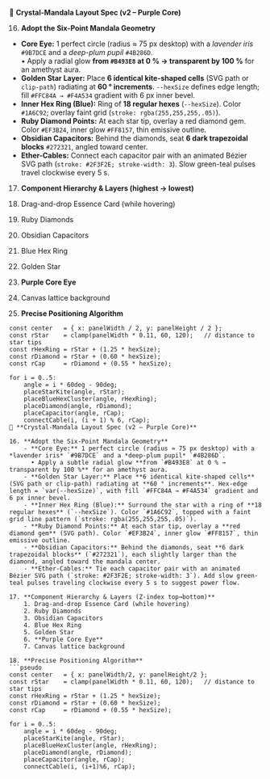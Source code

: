 🌟 **Crystal-Mandala Layout Spec (v2 – Purple Core)**

16. **Adopt the Six-Point Mandala Geometry**  
   - **Core Eye:** 1 perfect circle (radius ≈ 75 px desktop) with a *lavender iris* `#9B7DCE` and a *deep-plum pupil* `#4B286D`.  
     • Apply a radial glow **from `#B493E8` at 0 % → transparent by 100 %** for an amethyst aura.  
   - **Golden Star Layer:** Place **6 identical kite-shaped cells** (SVG path or `clip-path`) radiating at **60 ° increments**. `--hexSize` defines edge length; fill `#FFC84A → #F4A534` gradient with 6 px inner bevel.  
   - **Inner Hex Ring (Blue):** Ring of **18 regular hexes** (`--hexSize`). Color `#1A6C92`; overlay faint grid (`stroke: rgba(255,255,255,.05)`).  
   - **Ruby Diamond Points:** At each star tip, overlay a red diamond gem. Color `#EF3B24`, inner glow `#FF8157`, thin emissive outline.  
   - **Obsidian Capacitors:** Behind the diamonds, seat **6 dark trapezoidal blocks** `#272321`, angled toward center.  
   - **Ether-Cables:** Connect each capacitor pair with an animated Bézier SVG path (`stroke: #2F3F2E; stroke-width: 3`). Slow green-teal pulses travel clockwise every 5 s.

17. **Component Hierarchy & Layers (highest → lowest)**  
   1. Drag-and-drop Essence Card (while hovering)  
   2. Ruby Diamonds  
   3. Obsidian Capacitors  
   4. Blue Hex Ring  
   5. Golden Star  
   6. **Purple Core Eye**  
   7. Canvas lattice background  

18. **Precise Positioning Algorithm**  
```pseudo
const center   = { x: panelWidth / 2, y: panelHeight / 2 };
const rStar    = clamp(panelWidth * 0.11, 60, 120);   // distance to star tips
const rHexRing = rStar + (1.25 * hexSize);
const rDiamond = rStar + (0.60 * hexSize);
const rCap     = rDiamond + (0.55 * hexSize);

for i = 0..5:
    angle = i * 60deg - 90deg;
    placeStarKite(angle, rStar);
    placeBlueHexCluster(angle, rHexRing);
    placeDiamond(angle, rDiamond);
    placeCapacitor(angle, rCap);
    connectCable(i, (i + 1) % 6, rCap);
🌟 **Crystal-Mandala Layout Spec (v2 – Purple Core)**

16. **Adopt the Six-Point Mandala Geometry**  
    - **Core Eye:** 1 perfect circle (radius ≈ 75 px desktop) with a *lavender iris* `#9B7DCE` and a *deep-plum pupil* `#4B286D`.  
      • Apply a subtle radial glow **from `#B493E8` at 0 % → transparent by 100 %** for an amethyst aura.  
    - **Golden Star Layer:** Place **6 identical kite-shaped cells** (SVG path or clip-path) radiating at **60 ° increments**. Hex-edge length = `var(--hexSize)`, with fill `#FFC84A → #F4A534` gradient and 6 px inner bevel.  
    - **Inner Hex Ring (Blue):** Surround the star with a ring of **18 regular hexes** (`--hexSize`). Color `#1A6C92`, topped with a faint grid line pattern (`stroke: rgba(255,255,255,.05)`).  
    - **Ruby Diamond Points:** At each star tip, overlay a **red diamond gem** (SVG path). Color `#EF3B24`, inner glow `#FF8157`, thin emissive outline.  
    - **Obsidian Capacitors:** Behind the diamonds, seat **6 dark trapezoidal blocks** (`#272321`), each slightly larger than the diamond, angled toward the mandala center.  
    - **Ether-Cables:** Tie each capacitor pair with an animated Bézier SVG path (`stroke: #2F3F2E; stroke-width: 3`). Add slow green-teal pulses traveling clockwise every 5 s to suggest power flow.

17. **Component Hierarchy & Layers (Z-index top→bottom)**  
    1. Drag-and-drop Essence Card (while hovering)  
    2. Ruby Diamonds  
    3. Obsidian Capacitors  
    4. Blue Hex Ring  
    5. Golden Star  
    6. **Purple Core Eye**  
    7. Canvas lattice background  

18. **Precise Positioning Algorithm**  
```pseudo
const center   = { x: panelWidth/2, y: panelHeight/2 };
const rStar    = clamp(panelWidth * 0.11, 60, 120);   // distance to star tips
const rHexRing = rStar + (1.25 * hexSize);
const rDiamond = rStar + (0.60 * hexSize);
const rCap     = rDiamond + (0.55 * hexSize);

for i = 0..5:
    angle = i * 60deg - 90deg;
    placeStarKite(angle, rStar);
    placeBlueHexCluster(angle, rHexRing);
    placeDiamond(angle, rDiamond);
    placeCapacitor(angle, rCap);
    connectCable(i, (i+1)%6, rCap);
